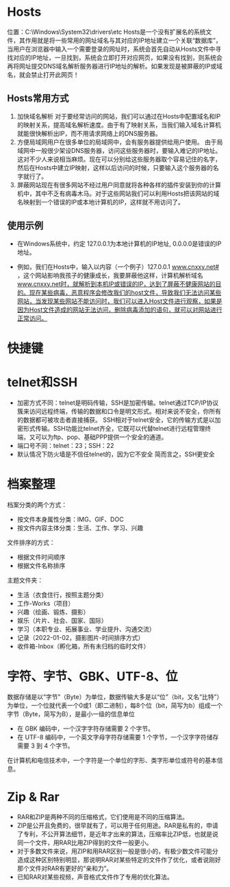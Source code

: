 
# Hosts

位置：C:\Windows\System32\drivers\etc
Hosts是一个没有扩展名的系统文件，其作用就是将一些常用的网址域名与其对应的IP地址建立一个关联“数据库”，当用户在浏览器中输入一个需要登录的网址时，系统会首先自动从Hosts文件中寻找对应的IP地址，一旦找到，系统会立即打开对应网页，如果没有找到，则系统会再将网址提交DNS域名解析服务器进行IP地址的解析。如果发现是被屏蔽的IP或域名，就会禁止打开此网页！

## Hosts常用方式

1. 加快域名解析
对于要经常访问的网站，我们可以通过在Hosts中配置域名和IP的映射关系，提高域名解析速度。由于有了映射关系，当我们输入域名计算机就能很快解析出IP，而不用请求网络上的DNS服务器。
2. 方便局域网用户在很多单位的局域网中，会有服务器提供给用户使用。
由于局域网中一般很少架设DNS服务器，访问这些服务器时，要输入难记的IP地址。这对不少人来说相当麻烦。现在可以分别给这些服务器取个容易记住的名字，然后在Hosts中建立IP映射，这样以后访问的时候，只要输入这个服务器的名字就行了。
3. 屏蔽网站现在有很多网站不经过用户同意就将各种各样的插件安装到你的计算机中，其中不乏有病毒木马。对于这些网站我们可以利用Hosts把该网站的域名映射到一个错误的IP或本地计算机的IP，这样就不用访问了。

## 使用示例

- 在Windows系统中，约定 127.0.0.1为本地计算机的IP地址, 0.0.0.0是错误的IP地址。

- 例如，我们在Hosts中，输入以内容（一个例子）127.0.0.1 www.cnxxy.net# ，这个网站影响我孩子的健康成长，我要屏蔽他这样，计算机解析域名 www.cnxxy.net时，就解析到本机IP或错误的IP，达到了屏蔽不健康网站的目的。现在某些病毒，恶意程序会修改我们的host文件，导致我们无法访问某些网站，当发现某些网站不能访问时，我们可以进入Host文件进行观察，如果是因为Host文件造成的网站无法访问，删除病毒添加的语句，就可以对网站进行正常访问。

# 快捷键

# telnet和SSH

- 加密方式不同：telnet是明码传输，SSH是加密传输。telnet通过TCP/IP协议簇来访问远程终端，传输的数据和口令是明文形式。相对来说不安全，你所有的数据都可被攻击者直接捕获。 SSH相对于telnet安全，它的传输方式是以加密形式传输。SSH功能比telnet齐全，它既可以代替telnet进行远程管理终端，又可以为ftp、pop、基础PPP提供一个安全的通道。
- 端口号不同：telnet：23；SSH：22
- 默认情况下防火墙是不信任telnet的，因为它不安全
简而言之，SSH更安全

# 档案整理

档案分类的两个方式：

- 按文件本身属性分类：IMG、GIF、DOC
- 按文件内容主体分类：生活、工作、学习、兴趣

文件排序的方式：

- 根据文件时间顺序
- 根据文件名称排序

主题文件夹：

- 生活（衣食住行，按照主题分类）
- 工作-Works（项目）
- 兴趣（绘画、锻炼、摄影）
- 娱乐（片片、社会、国家、国际）
- 学习（本职专业、拓展事业、学业提升、沟通交流）
- 记录（2022-01-02，摄影图片-时间排序方式）
- 收件箱-Inbox（孵化箱，所有未归档的临时文件）

# 字符、字节、GBK、UTF-8、位

数据存储是以“字节”（Byte）为单位，数据传输大多是以“位”（bit，又名“比特”）为单位，一个位就代表一个0或1（即二进制），每8个位（bit，简写为b）组成一个字节（Byte，简写为B），是最小一级的信息单位

- 在 GBK 编码中，一个汉字字符存储需要 2 个字节。
- 在 UTF-8 编码中，一个英文字母字符存储需要 1 个字节，一个汉字字符储存需要 3 到 4 个字节。

在计算机和电信技术中，一个字符是一个单位的字形、类字形单位或符号的基本信息。

# Zip & Rar

- RAR和ZIP是两种不同的压缩格式，它们使用是不同的压缩算法。
- ZIP是公开且免费的，很早就有了，可以用于任何用途。RAR是私有的，申请了专利，不公开算法细节，是近年才出来的算法，压缩率比ZIP低，也就是说同一个文件，用RAR比用ZIP得到的文件一般更小。
- 对于多数文件来说，用ZIP和用RAR区别一般是很小的，有极少数文件可能分造成这种区别特别明显，那说明RAR对某些特定的文件作了优化，或者说刚好那个文件对RAR有更好的“亲和力”。
- 已知RAR对某些视频，声音格式文件作了专用的优化算法。
